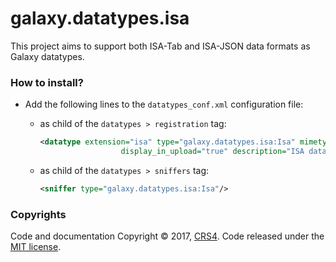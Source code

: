 # galaxy.datatypes.isa #

This project aims to support both ISA-Tab and ISA-JSON data formats as Galaxy datatypes.

### How to install? ###

* Add the following lines to the `datatypes_conf.xml` configuration file:

	- as child of the `datatypes > registration` tag:

		```xml 
		<datatype extension="isa" type="galaxy.datatypes.isa:Isa" mimetype="application/isa-agents"
		                  display_in_upload="true" description="ISA data type." description_url="https://isa-agents.org"/>
		```	
	- as child of the `datatypes > sniffers` tag:

		```xml
		<sniffer type="galaxy.datatypes.isa:Isa"/>
		```


### Copyrights ###

Code and documentation Copyright © 2017, [CRS4](http://www.crs4.it). 
Code released under the [MIT license](https://opensource.org/licenses/mit-license.php).